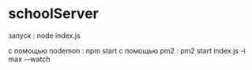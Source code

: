 # schoolServer
запуск : node index.js

с помощью nodemon : npm start
с помощью pm2 : pm2 start index.js -i max --watch
